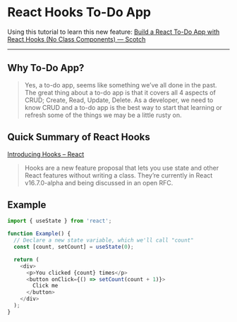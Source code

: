 # React Hooks To-Do App
Using this tutorial to learn this new feature:
[Build a React To-Do App with React Hooks (No Class Components) ― Scotch](https://scotch.io/tutorials/build-a-react-to-do-app-with-react-hooks-no-class-components)

---

## Why To-Do App?

> Yes, a to-do app, seems like something we’ve all done in the past. The great thing about a to-do app is that it covers all 4 aspects of CRUD; Create, Read, Update, Delete. As a developer, we need to know CRUD and a to-do app is the best way to start that learning or refresh some of the things we may be a little rusty on. 


## Quick Summary of React Hooks
[Introducing Hooks – React](https://reactjs.org/docs/hooks-intro.html)

> Hooks are a new feature proposal that lets you use state and other React features without writing a class. They’re currently in React v16.7.0-alpha and being discussed in an open RFC.

## Example
```js
import { useState } from 'react';

function Example() {
  // Declare a new state variable, which we'll call "count"
  const [count, setCount] = useState(0);

  return (
    <div>
      <p>You clicked {count} times</p>
      <button onClick={() => setCount(count + 1)}>
        Click me
      </button>
    </div>
  );
}
```

